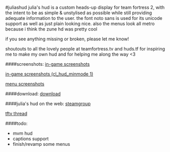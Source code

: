 #juliashud
julia's hud is a custom heads-up display for team fortress 2, with the intent to be as simple & unstylised as possible while still providing adequate information to the user.
the font noto sans is used for its unicode support as well as just plain looking nice.
also the menus look all metro because i think the zune hd was pretty cool

if you see anything missing or broken, please let me know!

shoutouts to all the lovely people at teamfortress.tv and huds.tf for inspiring me to make my own hud and for helping me along the way <3

####screenshots:
[in-game screenshots](http://imgur.com/a/Rv8tK)

[in-game screenshots \(cl\_hud\_minmode 1\)](http://imgur.com/a/WseFi)

[menu screenshots](http://imgur.com/a/uo6Eh)

####download:
[download](https://github.com/juliastumpf/juliashud/archive/master.zip)

####julia's hud on the web:
[steamgroup](http://steamcommunity.com/groups/juliashud)

[tftv thread](http://www.teamfortress.tv/32850/julias-hud)

####todo:
- mvm hud
- captions support
- finish/revamp some menus
